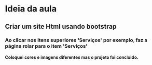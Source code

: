 # Ideia da aula

## Criar um site Html usando bootstrap

### Ao clicar nos itens superiores 'Serviços' por exemplo, faz a página rolar para o item 'Serviços'  

#### Coloquei cores e imagens diferentes mas o projeto foi concluido.
